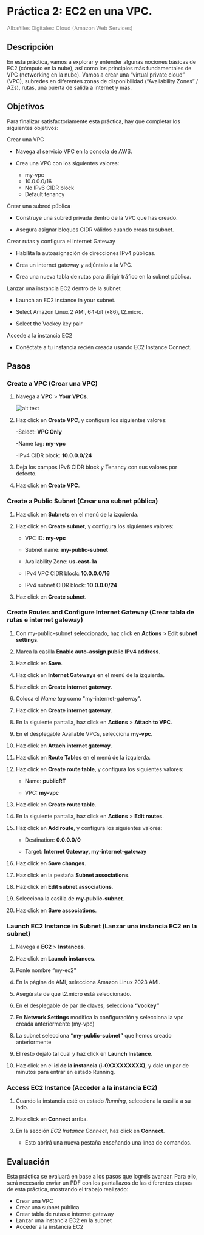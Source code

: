 <!-- 

* Curso: Albañiles digitales.

* Autor: Koldo Sanmartín Bocelo.

* Nombre del proyecto: "Práctica 2".

* Fecha creación: Miércoles 19/02/2025.

* Fecha de entrega: Miércoles 19/02/2025 16:00 h.

* Descripción: EC2 en una VPC.

-->

# Práctica 2: EC2 en una VPC.

<span style="color:gray"> Albañiles Digitales: Cloud (Amazon Web Services) </span>

## Descripción

En esta práctica, vamos a explorar y entender algunas nociones básicas de EC2 (cómputo en la nube), así como los principios más fundamentales de VPC (networking en la nube). Vamos a crear una “virtual private cloud” (VPC), subredes en diferentes zonas de disponibilidad (“Availability Zones” / AZs), rutas, una puerta de salida a internet y más.

## Objetivos

Para finalizar satisfactoriamente esta práctica, hay que completar los siguientes objetivos:

Crear una VPC

- Navega al servicio VPC en la consola de AWS.

- Crea una VPC con los siguientes valores:

  - my-vpc
  - 10.0.0.0/16
  - No IPv6 CIDR block
  - Default tenancy

Crear una subred pública

- Construye una subred privada dentro de la VPC que has creado.

- Asegura asignar bloques CIDR válidos cuando creas tu subnet.

Crear rutas y configura el Internet Gateway

- Habilita la autoasignación de direcciones IPv4 públicas.

- Crea un internet gateway y adjúntalo a la VPC.

- Crea una nueva tabla de rutas para dirigir tráfico en la subnet pública.

Lanzar una instancia EC2 dentro de la subnet

- Launch an EC2 instance in your subnet.

- Select Amazon Linux 2 AMI, 64-bit (x86), t2.micro.

- Select the Vockey key pair

Accede a la instancia EC2

- Conéctate a tu instancia recién creada usando EC2 Instance Connect.

## Pasos

### Create a VPC (Crear una VPC)

1. Navega a **VPC** > **Your VPCs**.

    ![alt text](./capturas-pantalla/captura_12.png)

2. Haz click en **Create VPC**, y configura los siguientes valores:

    -Select: **VPC Only**

    -Name tag: **my-vpc**

    -IPv4 CIDR block: **10.0.0.0/24**

3. Deja los campos IPv6 CIDR block y Tenancy con sus valores por defecto.
4. Haz click en **Create VPC**.

### Create a Public Subnet (Crear una subnet pública)

1. Haz click en **Subnets** en el menú de la izquierda.

2. Haz click en **Create subnet**, y configura los siguientes valores:

    - VPC ID: **my-vpc**

    - Subnet name: **my-public-subnet**

    - Availability Zone: **us-east-1a**

    - IPv4 VPC CIDR block: **10.0.0.0/16**

    - IPv4 subnet CIDR block: **10.0.0.0/24**

3. Haz click en **Create subnet**.

### Create Routes and Configure Internet Gateway (Crear tabla de rutas e internet gateway)

1. Con my-public-subnet seleccionado, haz click en **Actions** > **Edit subnet settings**.

2. Marca la casilla **Enable auto-assign public IPv4 address**.

3. Haz click en **Save**.

4. Haz click en **Internet Gateways** en el menú de la izquierda.

5. Haz click en **Create internet gateway**.

6. Coloca el *Name tag* como "my-internet-gateway".

7. Haz click en **Create internet gateway**.

8. En la siguiente pantalla, haz click en **Actions** > **Attach to VPC**.

9. En el desplegable Available VPCs, selecciona **my-vpc**.

10. Haz click en **Attach internet gateway**.

11. Haz click en **Route Tables** en el menú de la izquierda.

12. Haz click en **Create route table**, y configura los siguientes valores:

    - Name: **publicRT**

    - VPC: **my-vpc**

13. Haz click en **Create route table**.

14. En la siguiente pantalla, haz click en **Actions** > **Edit routes**.

15. Haz click en **Add route**, y configura los siguientes valores:

    - Destination: **0.0.0.0/0**

    - Target: **Internet Gateway, my-internet-gateway**

16. Haz click en **Save changes**.

17. Haz click en la pestaña **Subnet associations**.

18. Haz click en **Edit subnet associations**.

19. Selecciona la casilla de **my-public-subnet**.

20. Haz click en **Save associations**.

### Launch EC2 Instance in Subnet (Lanzar una instancia EC2 en la subnet)

1. Navega a **EC2** > **Instances**.

2. Haz click en **Launch instances**.

3. Ponle nombre “my-ec2”

4. En la página de AMI, selecciona Amazon Linux 2023 AMI.

5. Asegúrate de que t2.micro está seleccionado.

6. En el desplegable de par de claves, selecciona **“vockey”**

7. En **Network Settings** modifica la configuración y selecciona la vpc creada anteriormente (my-vpc)

8. La subnet selecciona **“my-public-subnet”** que hemos creado anteriormente

9. El resto dejalo tal cual y haz click en **Launch Instance**.

10. Haz click en el **id de la instancia (i-0XXXXXXXXX)**, y dale un par de minutos para entrar en estado Running.

### Access EC2 Instance (Acceder a la instancia EC2)

1. Cuando la instancia esté en estado *Running*, selecciona la casilla a su lado.

2. Haz click en **Connect** arriba.

3. En la sección *EC2 Instance Connect*, haz click en **Connect**.

    - Esto abrirá una nueva pestaña enseñando una línea de comandos.

## Evaluación

Esta práctica se evaluará en base a los pasos que logréis avanzar. Para ello, será necesario enviar un PDF con los pantallazos de las diferentes etapas de esta práctica, mostrando el
trabajo realizado:

- Crear una VPC
- Crear una subnet pública
- Crear tabla de rutas e internet gateway
- Lanzar una instancia EC2 en la subnet
- Acceder a la instancia EC2
